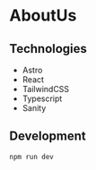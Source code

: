 # AboutUs

## Technologies
- Astro
- React
- TailwindCSS
- Typescript
- Sanity

## Development

```npm run dev```